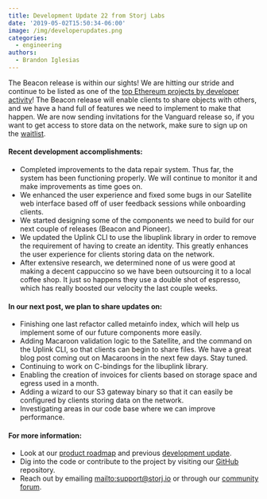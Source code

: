 ```yaml
---
title: Development Update 22 from Storj Labs
date: '2019-05-02T15:50:34-06:00'
image: /img/developerupdates.png
categories:
  - engineering
authors:
  - Brandon Iglesias
---
```

The Beacon release is within our sights! We are hitting our stride and continue to be listed as one of the [top Ethereum projects by developer activity](https://media.consensys.net/the-20-blockchain-projects-with-the-most-dev-activity-on-github-april-2019-b7449cc876a6)! The Beacon release will enable clients to share objects with others, and we have a hand full of features we need to implement to make that happen. We are now sending invitations for the Vanguard release so, if you want to get access to store data on the network, make sure to sign up on the [waitlist](https://storj.io/sign-up/). 

#### Recent development accomplishments:

* Completed improvements to the data repair system. Thus far, the system has been functioning properly. We will continue to monitor it and make improvements as time goes on.  
* We enhanced the user experience and fixed some bugs in our Satellite web interface based off of user feedback sessions while onboarding clients.  
* We started designing some of the components we need to build for our next couple of releases (Beacon and Pioneer). 
* We updated the Uplink CLI to use the libuplink library in order to remove the requirement of having to create an identity. This greatly enhances the user experience for clients storing data on the network.  
* After extensive research, we determined none of us were good at making a decent cappuccino so we have been outsourcing it to a local coffee shop. It just so happens they use a double shot of espresso, which has really boosted our velocity the last couple weeks.  

#### In our next post, we plan to share updates on:

* Finishing one last refactor called metainfo index, which will help us implement some of our future components more easily.  
* Adding Macaroon validation logic to the Satellite, and the command on the Uplink CLI, so that clients can begin to share files. We have a great blog post coming out on Macaroons in the next few days. Stay tuned.  
* Continuing to work on C-bindings for the libuplink library. 
* Enabling the creation of invoices for clients based on storage space and egress used in a month.  
* Adding a wizard to our S3 gateway binary so that it can easily be configured by clients storing data on the network.  
* Investigating areas in our code base where we can improve performance.  

#### For more information:

* Look at our [product roadmap](https://storjlabs.aha.io/published/01ee405b4bd8d14208c5256d70d73a38?page=1) and previous [development update](https://storj.io/blog/2019/04/development-update-21-from-storj-labs/).  
* Dig into the code or contribute to the project by visiting our [GitHub](https://github.com/storj/storj) repository.  
* Reach out by emailing <mailto:support@storj.io> or through our [community forum](https://community.storj.io/).
